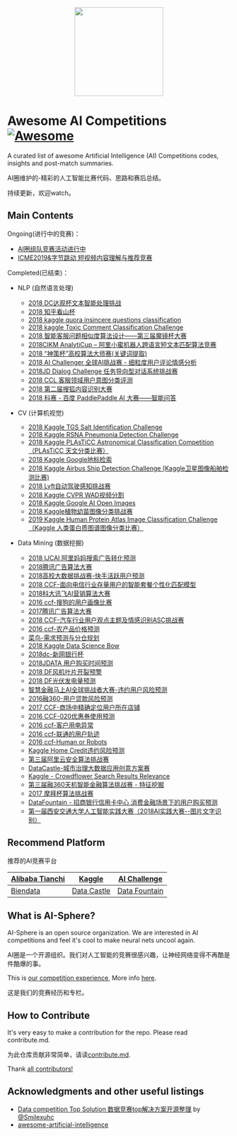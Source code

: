 <div align="center">
  <a href="https://zhuanlan.zhihu.com/c_1059141282965864448">
    <img width="200" heigth="200" src="https://aigroupz-1258285787.cos.ap-shanghai.myqcloud.com/blog/15504154942327.jpg">
  </a>
</div>

# Awesome AI Competitions [![Awesome](https://cdn.rawgit.com/sindresorhus/awesome/d7305f38d29fed78fa85652e3a63e154dd8e8829/media/badge.svg)](https://github.com/sindresorhus/awesome)

A curated list of awesome Artificial Intelligence (AI) Competitions codes, insights and post-match summaries.

AI圈维护的-精彩的人工智能比赛代码、思路和赛后总结。

持续更新，欢迎watch。

## Main Contents

Ongoing(进行中的竞赛)：

- [AI圈组队竞赛活动进行中](https://mp.weixin.qq.com/mp/homepage?__biz=MzU4OTczNTg2OQ==&hid=5&sn=c7f2ea65029a7e495469176a11d4c72e&scene=1&devicetype=iOS12.0.1&version=17000324&lang=zh_CN&nettype=WIFI&ascene=7&session_us=gh_f8c3803b1b4d&fontScale=100)
- [ICME2019&字节跳动 短视频内容理解与推荐竞赛](https://github.com/AI-Sphere/Awesome-AI-Competitions/tree/master/Ongoing/ICME2019%26%E5%AD%97%E8%8A%82%E8%B7%B3%E5%8A%A8%20%E7%9F%AD%E8%A7%86%E9%A2%91%E5%86%85%E5%AE%B9%E7%90%86%E8%A7%A3%E4%B8%8E%E6%8E%A8%E8%8D%90%E7%AB%9E%E8%B5%9B)


Completed(已结束)：

- NLP (自然语言处理)
    - [2018 DC达观杯文本智能处理挑战](https://github.com/AI-Sphere/Awesome-AI-Competitions/tree/master/NLP/2018%20DC%E8%BE%BE%E8%A7%82%E6%9D%AF%E6%96%87%E6%9C%AC%E6%99%BA%E8%83%BD%E5%A4%84%E7%90%86%E6%8C%91%E6%88%98)
    - [2018 知乎看山杯](https://github.com/AI-Sphere/Awesome-AI-Competitions/tree/master/NLP/2018%20%E7%9F%A5%E4%B9%8E%E7%9C%8B%E5%B1%B1%E6%9D%AF)
    - [2018 kaggle quora insincere questions classification](https://github.com/AI-Sphere/Awesome-AI-Competitions/tree/master/NLP/2018%20kaggle%20quora%20insincere%20questions%20classification)
    - [2018 kaggle Toxic Comment Classification Challenge](https://github.com/AI-Sphere/Awesome-AI-Competitions/tree/master/NLP/2018%20kaggle%20Toxic%20Comment%20Classification%20Challenge)
    - [2018 智能客服问题相似度算法设计——第三届魔镜杯大赛](https://github.com/AI-Sphere/Awesome-AI-Competitions/tree/master/NLP/2018%20%E6%99%BA%E8%83%BD%E5%AE%A2%E6%9C%8D%E9%97%AE%E9%A2%98%E7%9B%B8%E4%BC%BC%E5%BA%A6%E7%AE%97%E6%B3%95%E8%AE%BE%E8%AE%A1%E2%80%94%E2%80%94%E7%AC%AC%E4%B8%89%E5%B1%8A%E9%AD%94%E9%95%9C%E6%9D%AF%E5%A4%A7%E8%B5%9B)
    - [2018CIKM AnalytiCup – 阿里小蜜机器人跨语言短文本匹配算法竞赛](https://github.com/AI-Sphere/Awesome-AI-Competitions/tree/master/NLP/2018CIKM%20AnalytiCup%20%E2%80%93%20%E9%98%BF%E9%87%8C%E5%B0%8F%E8%9C%9C%E6%9C%BA%E5%99%A8%E4%BA%BA%E8%B7%A8%E8%AF%AD%E8%A8%80%E7%9F%AD%E6%96%87%E6%9C%AC%E5%8C%B9%E9%85%8D%E7%AE%97%E6%B3%95%E7%AB%9E%E8%B5%9B)
    - [2018 “神策杯”高校算法大师赛(关键词提取)](https://github.com/AI-Sphere/Awesome-AI-Competitions/tree/master/NLP/2018%20%E2%80%9C%E7%A5%9E%E7%AD%96%E6%9D%AF%E2%80%9D%E9%AB%98%E6%A0%A1%E7%AE%97%E6%B3%95%E5%A4%A7%E5%B8%88%E8%B5%9B%28%E5%85%B3%E9%94%AE%E8%AF%8D%E6%8F%90%E5%8F%96%29)
    - [2018 AI Challenger 全球AI挑战赛 - 细粒度用户评论情感分析](https://github.com/AI-Sphere/Awesome-AI-Competitions/tree/master/NLP/2018%20AI%20Challenger%20%E5%85%A8%E7%90%83AI%E6%8C%91%E6%88%98%E8%B5%9B%20-%20%E7%BB%86%E7%B2%92%E5%BA%A6%E7%94%A8%E6%88%B7%E8%AF%84%E8%AE%BA%E6%83%85%E6%84%9F%E5%88%86%E6%9E%90)
    - [2018JD Dialog Challenge 任务导向型对话系统挑战赛](https://github.com/AI-Sphere/Awesome-AI-Competitions/tree/master/NLP/2018JD%20Dialog%20Challenge%20%E4%BB%BB%E5%8A%A1%E5%AF%BC%E5%90%91%E5%9E%8B%E5%AF%B9%E8%AF%9D%E7%B3%BB%E7%BB%9F%E6%8C%91%E6%88%98%E8%B5%9B)
    - [2018 CCL 客服领域用户意图分类评测](https://github.com/AI-Sphere/Awesome-AI-Competitions/tree/master/NLP/2018%20CCL%20%E5%AE%A2%E6%9C%8D%E9%A2%86%E5%9F%9F%E7%94%A8%E6%88%B7%E6%84%8F%E5%9B%BE%E5%88%86%E7%B1%BB%E8%AF%84%E6%B5%8B)
    - [2018 第二届搜狐内容识别大赛](https://github.com/AI-Sphere/Awesome-AI-Competitions/tree/master/NLP/2018%20%E7%AC%AC%E4%BA%8C%E5%B1%8A%E6%90%9C%E7%8B%90%E5%86%85%E5%AE%B9%E8%AF%86%E5%88%AB%E5%A4%A7%E8%B5%9B)
    - [2018 科赛 - 百度 PaddlePaddle AI 大赛——智能问答](https://github.com/AI-Sphere/Awesome-AI-Competitions/tree/master/NLP/2018%20%E7%A7%91%E8%B5%9B%20-%20%E7%99%BE%E5%BA%A6%20PaddlePaddle%20AI%20%E5%A4%A7%E8%B5%9B%E2%80%94%E2%80%94%E6%99%BA%E8%83%BD%E9%97%AE%E7%AD%94)

- CV (计算机视觉)
    - [2018 Kaggle TGS Salt Identification Challenge](https://github.com/AI-Sphere/Awesome-AI-Competitions/tree/master/CV/2018%20Kaggle%20TGS%20Salt%20Identification%20Challenge)
    - [2018 Kaggle RSNA Pneumonia Detection Challenge](https://github.com/AI-Sphere/Awesome-AI-Competitions/tree/master/CV/2018%20Kaggle%20RSNA%20Pneumonia%20Detection%20Challenge)
    - [2018 Kaggle PLAsTiCC Astronomical Classification Competition（PLAsTiCC 天文分类比赛）](https://github.com/AI-Sphere/Awesome-AI-Competitions/tree/master/CV/2018%20Kaggle%20PLAsTiCC%20Astronomical%20Classification%20Competition%EF%BC%88PLAsTiCC%20%E5%A4%A9%E6%96%87%E5%88%86%E7%B1%BB%E6%AF%94%E8%B5%9B%EF%BC%89)
    - [2018 Kaggle Google地标检索](https://github.com/AI-Sphere/Awesome-AI-Competitions/tree/master/CV/2018%20Kaggle%20Google%E5%9C%B0%E6%A0%87%E6%A3%80%E7%B4%A2)
    - [2018 Kaggle Airbus Ship Detection Challenge (Kaggle卫星图像船舶检测比赛)](https://github.com/AI-Sphere/Awesome-AI-Competitions/tree/master/CV/2018%20Kaggle%20Airbus%20Ship%20Detection%20Challenge%20%28Kaggle%E5%8D%AB%E6%98%9F%E5%9B%BE%E5%83%8F%E8%88%B9%E8%88%B6%E6%A3%80%E6%B5%8B%E6%AF%94%E8%B5%9B%29)
    - [2018 Lyft自动驾驶感知挑战赛](https://github.com/AI-Sphere/Awesome-AI-Competitions/tree/master/CV/2018%20Lyft%E8%87%AA%E5%8A%A8%E9%A9%BE%E9%A9%B6%E6%84%9F%E7%9F%A5%E6%8C%91%E6%88%98%E8%B5%9B)
    - [2018 Kaggle CVPR WAD视频分割](https://github.com/AI-Sphere/Awesome-AI-Competitions/tree/master/CV/2018%20Kaggle%20CVPR%20WAD%E8%A7%86%E9%A2%91%E5%88%86%E5%89%B2)
    - [2018 Kaggle Google AI Open Images](https://github.com/AI-Sphere/Awesome-AI-Competitions/tree/master/CV/2018%20Kaggle%20Google%20AI%20Open%20Images)
    - [2018 Kaggle植物幼苗图像分类挑战赛](https://github.com/AI-Sphere/Awesome-AI-Competitions/tree/master/CV/2018%20Kaggle%E6%A4%8D%E7%89%A9%E5%B9%BC%E8%8B%97%E5%9B%BE%E5%83%8F%E5%88%86%E7%B1%BB%E6%8C%91%E6%88%98%E8%B5%9B)
    - [2019 Kaggle Human Protein Atlas Image Classification Challenge（Kaggle 人类蛋白质图谱图像分类比赛）](https://github.com/AI-Sphere/Awesome-AI-Competitions/tree/master/CV/2019%20Kaggle%20Human%20Protein%20Atlas%20Image%20Classification%20Challenge%EF%BC%88Kaggle%20%E4%BA%BA%E7%B1%BB%E8%9B%8B%E7%99%BD%E8%B4%A8%E5%9B%BE%E8%B0%B1%E5%9B%BE%E5%83%8F%E5%88%86%E7%B1%BB%E6%AF%94%E8%B5%9B%EF%BC%89)

- Data Mining (数据挖掘)
    - [2018 IJCAI 阿里妈妈搜索广告转化预测](https://github.com/AI-Sphere/Awesome-AI-Competitions/tree/master/Data%20Mining/2018%20IJCAI%20%E9%98%BF%E9%87%8C%E5%A6%88%E5%A6%88%E6%90%9C%E7%B4%A2%E5%B9%BF%E5%91%8A%E8%BD%AC%E5%8C%96%E9%A2%84%E6%B5%8B)
    - [2018腾讯广告算法大赛](https://github.com/AI-Sphere/Awesome-AI-Competitions/tree/master/Data%20Mining/2018%E8%85%BE%E8%AE%AF%E5%B9%BF%E5%91%8A%E7%AE%97%E6%B3%95%E5%A4%A7%E8%B5%9B)
    - [2018高校大数据挑战赛-快手活跃用户预测](https://github.com/AI-Sphere/Awesome-AI-Competitions/tree/master/Data%20Mining/2018%E9%AB%98%E6%A0%A1%E5%A4%A7%E6%95%B0%E6%8D%AE%E6%8C%91%E6%88%98%E8%B5%9B-%E5%BF%AB%E6%89%8B%E6%B4%BB%E8%B7%83%E7%94%A8%E6%88%B7%E9%A2%84%E6%B5%8B)
    - [2018 CCF-面向电信行业存量用户的智能套餐个性化匹配模型](https://github.com/AI-Sphere/Awesome-AI-Competitions/tree/master/Data%20Mining/2018%20CCF-%E9%9D%A2%E5%90%91%E7%94%B5%E4%BF%A1%E8%A1%8C%E4%B8%9A%E5%AD%98%E9%87%8F%E7%94%A8%E6%88%B7%E7%9A%84%E6%99%BA%E8%83%BD%E5%A5%97%E9%A4%90%E4%B8%AA%E6%80%A7%E5%8C%96%E5%8C%B9%E9%85%8D%E6%A8%A1%E5%9E%8B)
    - [2018科大讯飞AI营销算法大赛](https://github.com/AI-Sphere/Awesome-AI-Competitions/tree/master/Data%20Mining/2018%E7%A7%91%E5%A4%A7%E8%AE%AF%E9%A3%9EAI%E8%90%A5%E9%94%80%E7%AE%97%E6%B3%95%E5%A4%A7%E8%B5%9B)
    - [2016 ccf-搜狗的用户画像比赛](https://github.com/AI-Sphere/Awesome-AI-Competitions/tree/master/Data%20Mining/2016%20ccf-%E6%90%9C%E7%8B%97%E7%9A%84%E7%94%A8%E6%88%B7%E7%94%BB%E5%83%8F%E6%AF%94%E8%B5%9B)
    - [2017腾讯广告算法大赛](https://github.com/AI-Sphere/Awesome-AI-Competitions/tree/master/Data%20Mining/2017%E8%85%BE%E8%AE%AF%E5%B9%BF%E5%91%8A%E7%AE%97%E6%B3%95%E5%A4%A7%E8%B5%9B)
    - [2018 CCF-汽车行业用户观点主题及情感识别ASC挑战赛](https://github.com/AI-Sphere/Awesome-AI-Competitions/tree/master/Data%20Mining/2018%20CCF-%E6%B1%BD%E8%BD%A6%E8%A1%8C%E4%B8%9A%E7%94%A8%E6%88%B7%E8%A7%82%E7%82%B9%E4%B8%BB%E9%A2%98%E5%8F%8A%E6%83%85%E6%84%9F%E8%AF%86%E5%88%ABASC%E6%8C%91%E6%88%98%E8%B5%9B)
    - [2016 ccf-农产品价格预测](https://github.com/AI-Sphere/Awesome-AI-Competitions/tree/master/Data%20Mining/2016%20ccf-%E5%86%9C%E4%BA%A7%E5%93%81%E4%BB%B7%E6%A0%BC%E9%A2%84%E6%B5%8B)
    - [菜鸟-需求预测与分仓规划](https://github.com/AI-Sphere/Awesome-AI-Competitions/tree/master/Data%20Mining/%E8%8F%9C%E9%B8%9F-%E9%9C%80%E6%B1%82%E9%A2%84%E6%B5%8B%E4%B8%8E%E5%88%86%E4%BB%93%E8%A7%84%E5%88%92)
    - [2018 Kaggle Data Science Bow](https://github.com/AI-Sphere/Awesome-AI-Competitions/tree/master/Data%20Mining/2018%20Kaggle%20Data%20Science%20Bow)
    - [2018dc-新网银行杯](https://github.com/AI-Sphere/Awesome-AI-Competitions/tree/master/Data%20Mining/2018dc-%E6%96%B0%E7%BD%91%E9%93%B6%E8%A1%8C%E6%9D%AF)
    - [2018JDATA 用户购买时间预测](https://github.com/AI-Sphere/Awesome-AI-Competitions/tree/master/Data%20Mining/2018JDATA%20%E7%94%A8%E6%88%B7%E8%B4%AD%E4%B9%B0%E6%97%B6%E9%97%B4%E9%A2%84%E6%B5%8B)
    - [2018 DF风机叶片开裂预警](https://github.com/AI-Sphere/Awesome-AI-Competitions/tree/master/Data%20Mining/2018%20DF%E9%A3%8E%E6%9C%BA%E5%8F%B6%E7%89%87%E5%BC%80%E8%A3%82%E9%A2%84%E8%AD%A6)
    - [2018 DF光伏发电量预测](https://github.com/AI-Sphere/Awesome-AI-Competitions/tree/master/Data%20Mining/2018%20DF%E5%85%89%E4%BC%8F%E5%8F%91%E7%94%B5%E9%87%8F%E9%A2%84%E6%B5%8B)
    - [智慧金融马上AI全球挑战者大赛-违约用户风险预测](https://github.com/AI-Sphere/Awesome-AI-Competitions/tree/master/Data%20Mining/%E6%99%BA%E6%85%A7%E9%87%91%E8%9E%8D%E9%A9%AC%E4%B8%8AAI%E5%85%A8%E7%90%83%E6%8C%91%E6%88%98%E8%80%85%E5%A4%A7%E8%B5%9B-%E8%BF%9D%E7%BA%A6%E7%94%A8%E6%88%B7%E9%A3%8E%E9%99%A9%E9%A2%84%E6%B5%8B)
    - [2016融360-用户贷款风险预测](https://github.com/AI-Sphere/Awesome-AI-Competitions/tree/master/Data%20Mining/2016%E8%9E%8D360-%E7%94%A8%E6%88%B7%E8%B4%B7%E6%AC%BE%E9%A3%8E%E9%99%A9%E9%A2%84%E6%B5%8B)
    - [2017 CCF-商场中精确定位用户所在店铺](https://github.com/AI-Sphere/Awesome-AI-Competitions/tree/master/Data%20Mining/2017%20CCF-%E5%95%86%E5%9C%BA%E4%B8%AD%E7%B2%BE%E7%A1%AE%E5%AE%9A%E4%BD%8D%E7%94%A8%E6%88%B7%E6%89%80%E5%9C%A8%E5%BA%97%E9%93%BA)
    - [2016 CCF-020优惠券使用预测](https://github.com/AI-Sphere/Awesome-AI-Competitions/tree/master/Data%20Mining/2016%20CCF-020%E4%BC%98%E6%83%A0%E5%88%B8%E4%BD%BF%E7%94%A8%E9%A2%84%E6%B5%8B)
    - [2016 ccf-客户用电异常](https://github.com/AI-Sphere/Awesome-AI-Competitions/tree/master/Data%20Mining/2016%20ccf-%E5%AE%A2%E6%88%B7%E7%94%A8%E7%94%B5%E5%BC%82%E5%B8%B8)
    - [2016 ccf-联通的用户轨迹](https://github.com/AI-Sphere/Awesome-AI-Competitions/tree/master/Data%20Mining/2016%20ccf-%E8%81%94%E9%80%9A%E7%9A%84%E7%94%A8%E6%88%B7%E8%BD%A8%E8%BF%B9)
    - [2016 ccf-Human or Robots](https://github.com/AI-Sphere/Awesome-AI-Competitions/tree/master/Data%20Mining/2016%20ccf-Human%20or%20Robots)
    - [Kaggle Home Credit违约风险预测](https://github.com/AI-Sphere/Awesome-AI-Competitions/tree/master/Data%20Mining/Kaggle%20Home%20Credit%E8%BF%9D%E7%BA%A6%E9%A3%8E%E9%99%A9%E9%A2%84%E6%B5%8B)
    - [第三届阿里云安全算法挑战赛](https://github.com/AI-Sphere/Awesome-AI-Competitions/tree/master/Data%20Mining/%E7%AC%AC%E4%B8%89%E5%B1%8A%E9%98%BF%E9%87%8C%E4%BA%91%E5%AE%89%E5%85%A8%E7%AE%97%E6%B3%95%E6%8C%91%E6%88%98%E8%B5%9B)
    - [DataCastle-城市治理大数据应用创意方案赛](https://github.com/AI-Sphere/Awesome-AI-Competitions/tree/master/Data%20Mining/DataCastle-%E5%9F%8E%E5%B8%82%E6%B2%BB%E7%90%86%E5%A4%A7%E6%95%B0%E6%8D%AE%E5%BA%94%E7%94%A8%E5%88%9B%E6%84%8F%E6%96%B9%E6%A1%88%E8%B5%9B)
    - [Kaggle - Crowdflower Search Results Relevance](https://github.com/AI-Sphere/Awesome-AI-Competitions/tree/master/Data%20Mining/Kaggle%20-%20Crowdflower%20Search%20Results%20Relevance)
    - [第三届融360天机智能金融算法挑战赛 - 特征挖掘](https://github.com/AI-Sphere/Awesome-AI-Competitions/tree/master/Data%20Mining/%E7%AC%AC%E4%B8%89%E5%B1%8A%E8%9E%8D360%E5%A4%A9%E6%9C%BA%E6%99%BA%E8%83%BD%E9%87%91%E8%9E%8D%E7%AE%97%E6%B3%95%E6%8C%91%E6%88%98%E8%B5%9B%20-%20%E7%89%B9%E5%BE%81%E6%8C%96%E6%8E%98)
    - [2017 摩拜杯算法挑战赛](https://github.com/AI-Sphere/Awesome-AI-Competitions/tree/master/Data%20Mining/2017%20%E6%91%A9%E6%8B%9C%E6%9D%AF%E7%AE%97%E6%B3%95%E6%8C%91%E6%88%98%E8%B5%9B)
    - [DataFountain - 招商银行信用卡中心 消费金融场景下的用户购买预测](https://github.com/AI-Sphere/Awesome-AI-Competitions/tree/master/Data%20Mining/DataFountain%20-%20%E6%8B%9B%E5%95%86%E9%93%B6%E8%A1%8C%E4%BF%A1%E7%94%A8%E5%8D%A1%E4%B8%AD%E5%BF%83%20%E6%B6%88%E8%B4%B9%E9%87%91%E8%9E%8D%E5%9C%BA%E6%99%AF%E4%B8%8B%E7%9A%84%E7%94%A8%E6%88%B7%E8%B4%AD%E4%B9%B0%E9%A2%84%E6%B5%8B)
    - [第一届西安交通大学人工智能实践大赛（2018AI实践大赛--图片文字识别）](https://github.com/AI-Sphere/Awesome-AI-Competitions/tree/master/Data%20Mining/%E7%AC%AC%E4%B8%80%E5%B1%8A%E8%A5%BF%E5%AE%89%E4%BA%A4%E9%80%9A%E5%A4%A7%E5%AD%A6%E4%BA%BA%E5%B7%A5%E6%99%BA%E8%83%BD%E5%AE%9E%E8%B7%B5%E5%A4%A7%E8%B5%9B%EF%BC%882018AI%E5%AE%9E%E8%B7%B5%E5%A4%A7%E8%B5%9B--%E5%9B%BE%E7%89%87%E6%96%87%E5%AD%97%E8%AF%86%E5%88%AB%EF%BC%89)

## Recommend Platform

推荐的AI竞赛平台

|[Alibaba Tianchi](https://tianchi.aliyun.com/home/)|[Kaggle](https://www.kaggle.com/)|[AI Challenge](https://challenger.ai/competitions)|
|----|----|----|
|[Biendata](https://biendata.com/)|[Data Castle](http://www.pkbigdata.com/common/cmptIndex.html)|[Data Fountain](https://www.datafountain.cn/)|

## What is AI-Sphere?

AI-Sphere is an open source organization. We are interested in AI competitions and feel it's cool to make neural nets uncool again.

AI圈是一个开源组织。我们对人工智能的竞赛很感兴趣，让神经网络变得不再酷是件酷爆的事。

This is [our competition experience](https://github.com/AI-Sphere/Awesome-AI-Competition/blob/master/res/honor.md), More info [here](https://zhuanlan.zhihu.com/c_1059141282965864448).

这是我们的竞赛经历和专栏。

## How to Contribute

It's very easy to make a contribution for the repo. Please read contribute.md.

为此仓库贡献非常简单，请读[contribute.md](https://github.com/AI-Sphere/Awesome-AI-Competitions/blob/master/res/contribute.md).

Thank [all contributors!](https://github.com/AI-Sphere/Awesome-AI-Competitions/graphs/contributors)

## Acknowledgments and other useful listings

- [Data competition Top Solution 数据竞赛top解决方案开源整理](https://github.com/Smilexuhc/Data-Competition-TopSolution) by [@Smilexuhc](https://github.com/Smilexuhc)
- [awesome-artificial-intelligence](https://github.com/owainlewis/awesome-artificial-intelligence)


